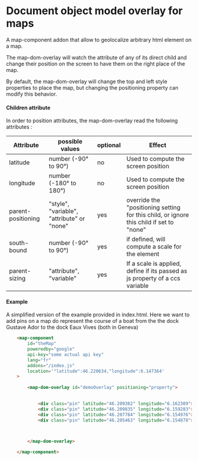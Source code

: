 # Document object model overlay for maps

A map-component addon that allow to geolocalize arbitrary html element on a map.

The map-dom-overlay will watch the attribute of any of its direct child and change their position on the screen to have them on the right place of the map.

By default, the map-dom-overlay will change the top and left style properties to place the map, but changing the positioning property can modify this behavior.

#### Children attribute

In order to position attributes, the map-dom-overlay read the following attributes : 

| Attribute          | possible values                              | optional | Effect                                           |
|--------------------|----------------------------------------------|----------|--------------------------------------------------|
| latitude           | number (-90° to 90°)                         | no       | Used to compute the screen position              |
| longitude          | number (-180° to 180°)                       | no       | Used to compute the screen position              |
| parent-positioning | "style", "variable", "attribute" or "none"   | yes      | override the "positioning setting for this child, or ignore this child if set to "none"            |
| south-bound        | number (-90° to 90°)                         | yes      | if defined, will compute a scale for the element | 
| parent-sizing      | "attribute", "variable"                      | yes      | If a scale is applied, define if its passed as js property of a ccs variable|

#### Example
A simplified version of the example provided in index.html. Here we want to add pins on a map do represent the course of a boat from the the dock Gustave Ador to the dock Eaux Vives (both in Geneva)

```html
	<map-component
		id="theMap"
		poweredby="google"
		api-key="some actual api key"
		lang="fr"
		addons="/index.js"
		location='"latitude":46.220634,"longitude":6.147364'
	>
		
		<map-dom-overlay id="demoOverlay" positioning="property">
			

			<div class="pin" latitude="46.209382" longitude="6.162309">📍</div>
			<div class="pin" latitude="46.209835" longitude="6.159283">📍</div>
			<div class="pin" latitude="46.207784" longitude="6.154976">📍</div>
			<div class="pin" latitude="46.205463" longitude="6.154878">📍</div>

			

		</map-dom-overlay>

	</map-component>

```

